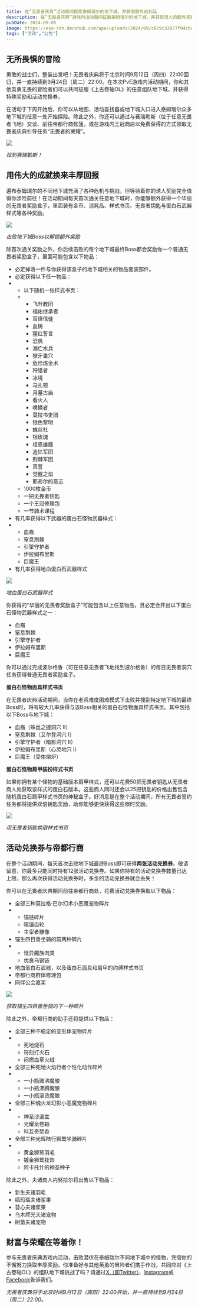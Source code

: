 ```yaml
---
title: 在“无畏者庆典”活动期间探索泰姆瑞尔的地下城，并获取额外战利品
description: 在“无畏者庆典”游戏内活动期间征服泰姆瑞尔的地下城，并获取诱人的额外奖励！
pubDate: 2024-09-05
image: https://eso-cdn.denohub.com/ape/uploads/2024/09/c629c32077f04cbce3e489482b00e791.jpg
tags: ["活动","公告"]
---
```


## 无所畏惧的冒险

勇敢的战士们，整装出发吧！无畏者庆典将于北京时间9月12日（周四）22:00回归，并一直持续到9月24日（周二）22:00。在本次PvE游戏内活动期间，你和其他英勇无畏的冒险者们可以共同征服《上古卷轴OL》的任意组队地下城，并获得特殊奖励和活动兑换券。

在活动于下周开始后，你可以从地图、活动查找器或地下城入口进入泰姆瑞尔众多地下城的任意一处开始探险。除此之外，你还可以通过与赛瑞勒斯（位于任意无畏者飞地）交谈、前往帝都行商帐篷，或在游戏内王冠商店以免费获得的方式领取无畏者庆典引导任务“无畏者的荣耀”。

![](https://eso-cdn.denohub.com/ape/uploads/2022/09/73f5287c12ad2a1ac276c76934e2f4bb.jpg)

<p class="text-gray-500 text-sm text-center"><i>找到赛瑞勒斯！</i></p>

## 用伟大的成就换来丰厚回报

遍布泰姆瑞尔的不同地下城充满了各种危机与挑战，但等待着你的诱人奖励完全值得你涉险前往！在活动期间每天首次通关任意地下城时，你能够额外获得一个华丽的无畏者奖励盒子，里面装有金币、消耗品、样式书页、无畏者钥匙与蛋白石武器样式等各种奖励。

![](https://eso-cdn.denohub.com/ape/uploads/2024/09/ab8d5573767012eeb4141a834d3abaa0.jpg)

<p class="text-gray-500 text-sm text-center"><i>击败地下城Boss以解锁额外奖励</i></p>

除首次通关奖励之外，你后续击败的每个地下城最终Boss都会奖励你一个普通无畏者奖励盒子，里面可能包含以下物品：

- 必定掉落一件与你获得该盒子的地下城相关的物品套装部件。
- 必定获得以下任一物品：
-
  - 以下随机一张样式书页：
  -
    - 飞升教团
    - 福佑继承者
    - 盲径信徒
    - 血铸
    - 猩红誓言
    - 恐帆
    - 溺亡水兵
    - 獠牙巢穴
    - 危险炼金术
    - 狩猎者 
    - 冰境
    - 马扎顿
    - 月墓古庙
    - 看火人
    - 唤鳞者
    - 莫拉书吏团
    - 银色黎明
    - 蛛丝社
    - 银玫瑰
    - 祖恩雄鹿
    - 追忆军团
    - 荆棘军团
    - 真誓
    - 觉醒之焰
    - 耶弗尔的意志
  - 1000枚金币
  - 一把无畏者钥匙
  - 一个王冠修理包
  - 一节骑术课程
- 有几率获得以下武器的蛋白石怪物武器样式：
-
  - 血裔
  - 窒息荆棘
  - 引擎守护者
  - 伊拉姆布里斯
  - 巨魔王
- 有几率获得地血蛋白石武器样式

![](https://eso-cdn.denohub.com/ape/uploads/2024/08/2902ba89fc08efd34d77bb9f81e55f91.jpg)

<p class="text-gray-500 text-sm text-center"><i>地血蛋白石武器样式</i></p>

你获得的“华丽的无畏者奖励盒子”可能包含以上任意物品，且必定会开出以下蛋白石怪物武器样式之一：

- 血裔
- 窒息荆棘
- 引擎守护者
- 伊拉姆布里斯
- 巨魔王

你可以通过完成波尔格鲁（可在任意无畏者飞地找到波尔格鲁）的每日无畏者洞穴任务获得普通无畏者奖励盒子。  

**蛋白石怪物面具样式书页**

在无畏者庆典活动期间，当你在老兵难度困难模式下击败并搜刮特定地下城的最终Boss时，将有较大几率获得与该Boss相关的蛋白石怪物面具样式书页。其中包括以下Boss与地下城：

- 血裔（蛛丝之握洞穴 II）
- 窒息荆棘（艾尔登洞穴 I） 
- 引擎守护者（暗影洞穴 II）
- 伊拉姆布里斯（心灵地穴 I）
- 巨魔王（受佑熔炉）

**蛋白石怪物肩甲装扮样式书页**

如果你拥有某个怪物的基础版本肩甲样式，还可以花费50把无畏者钥匙从无畏者商人处获取该样式的蛋白石版本。这些商人同时还会以25把钥匙的价格出售包含随机蛋白石肩甲样式书页的神秘盒子。好消息是在整个活动期间，所有无畏者誓约任务都将提供双倍钥匙奖励，助你能够更快获得这些限时奖励。

![](https://eso-cdn.denohub.com/ape/uploads/2022/09/9ba1f1d588e3187458648345f4a149d9.jpg)

<p class="text-gray-500 text-sm text-center"><i>用无畏者钥匙换取样式书页</i></p>

## 活动兑换券与帝都行商

在整个活动期间，每天首次击败地下城最终Boss即可获得**两张活动兑换券**。敬请留意，你最多只能同时持有12张活动兑换券。如果你持有的活动兑换券数量已达上限，那么再次获得活动兑换券时，多余的活动兑换券就会丢失！

你可以在无畏者庆典期间前往帝都行商处，花费活动兑换券换取以下物品：

- 全部三种莫拉格·巴尔幻术小恶魔宠物碎片
-
  - 锚链碎片
  - 暗锚齿轮
  - 主宰者雕像
- 锚生四目兽坐骑的前两种碎片
-
  - 怪异魔族肉类
  - 优良乌钢链
- 地血蛋白石武器，以及蛋白石面具和肩甲的约缚样式书页
- 帝都行商群体修理包
- 同伴公会嘉奖

![](https://eso-cdn.denohub.com/ape/uploads/2024/09/af0386db601ae6d77643abe680d4f866.jpg)

<p class="text-gray-500 text-sm text-center"><i>获取锚生四目兽坐骑的下一种碎片</i></p>

除此之外，帝都行商的助手还将提供以下物品：

- 全部三种不稳定的变形体宠物碎片
-
  - 死地燧石
  - 符刻打火石
  - 闷燃血草火绒
- 全部三种死地火焰行者个性化动作碎片
-
  - 一小瓶微沸魔酿
  - 一小瓶沸腾魔酿
  - 一小瓶滚烫魔酿
- 全部三种魂火龙幻影小恶魔宠物碎片
-
  - 神圣沙漏盆
  - 光耀龙卷轴
  - 科瓦奇焚香
- 全部三种光辉陆行狮鹫坐骑碎片
-
  - 黄金狮鹫羽毛
  - 镀金狮鹫挂饰
  - 阿卡托什的神圣种子

除此之外，夫诸商人内努拉尔将出售以下物品：

- 新生夫诸羽毛
- 缟玛瑙夫诸浆果
- 苔心夫诸浆果
- 乌木辉光夫诸宠物
- 树苗夫诸宠物

## 财富与荣耀在等着你！

参与无畏者庆典游戏内活动，击败潜伏在泰姆瑞尔不同地下城中的怪物，凭借你的不懈努力换取丰厚奖励。你准备好与其他英勇的冒险者们携手作战，共同应对《上古卷轴OL》的组队地下城挑战了吗？请通过[X（即Twitter）](https://twitter.com/TESOnline)、[Instagram](https://www.instagram.com/elderscrollsonline/)或[Facebook](https://www.facebook.com/elderscrollsonline)告诉我们。

_无畏者庆典将于北京时间9月12日（周四）22:00开始，并一直持续到9月24日（周二）22:00。_
